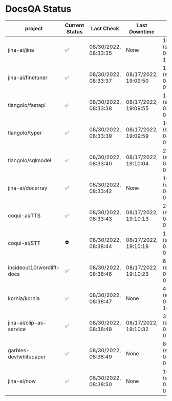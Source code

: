 # DocsQA Status

|         project         |Current Status|     Last Check     |   Last Downtime    |              % Uptime               |
|-------------------------|--------------|--------------------|--------------------|-------------------------------------|
|jina-ai/jina             |✅            |08/30/2022, 08:33:35|None                |100.000 (since 08/29/2022, 11:24:14) |
|jina-ai/finetuner        |✅            |08/30/2022, 08:33:37|08/17/2022, 19:09:50|1363.806 (since 08/15/2022, 07:09:42)|
|tiangolo/fastapi         |✅            |08/30/2022, 08:33:38|08/17/2022, 19:09:55|1363.635 (since 08/15/2022, 07:09:42)|
|tiangolo/typer           |✅            |08/30/2022, 08:33:39|08/17/2022, 19:09:59|1663.292 (since 08/15/2022, 07:09:42)|
|tiangolo/sqlmodel        |✅            |08/30/2022, 08:33:40|08/17/2022, 19:10:04|29.714 (since 08/15/2022, 07:09:42)  |
|jina-ai/docarray         |✅            |08/30/2022, 08:33:42|None                |100.000 (since 08/24/2022, 01:39:12) |
|coqui-ai/TTS             |✅            |08/30/2022, 08:33:43|08/17/2022, 19:10:13|29.702 (since 08/15/2022, 07:09:42)  |
|coqui-ai/STT             |⛔️           |08/30/2022, 08:38:44|08/17/2022, 19:10:19|1216.604 (since 08/15/2022, 07:09:42)|
|insideout10/wordlift-docs|✅            |08/30/2022, 08:38:46|08/17/2022, 19:10:23|633.277 (since 08/15/2022, 07:09:42) |
|kornia/kornia            |✅            |08/30/2022, 08:38:47|None                |49.380 (since 08/23/2022, 16:11:04)  |
|jina-ai/clip-as-service  |✅            |08/30/2022, 08:38:48|08/17/2022, 19:10:32|33.845 (since 08/15/2022, 07:09:42)  |
|garbles-dev/whitepaper   |✅            |08/30/2022, 08:38:49|None                |80.748 (since 08/24/2022, 01:39:12)  |
|jina-ai/now              |✅            |08/30/2022, 08:38:50|None                |100.000 (since 08/24/2022, 01:39:12) |
